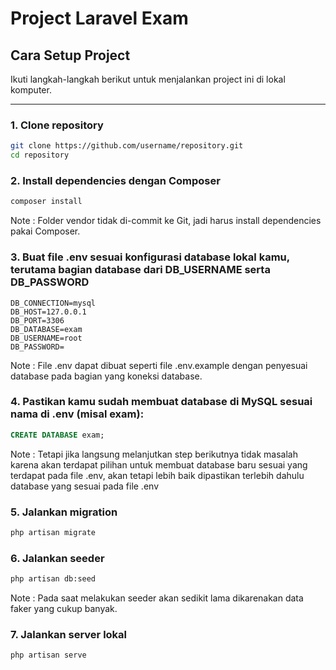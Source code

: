 # Project Laravel Exam

## Cara Setup Project

Ikuti langkah-langkah berikut untuk menjalankan project ini di lokal komputer.

---

### 1. Clone repository

```bash
git clone https://github.com/username/repository.git
cd repository
```

### 2. Install dependencies dengan Composer

```bash
composer install
```
Note : Folder vendor tidak di-commit ke Git, jadi harus install dependencies pakai Composer.

### 3. Buat file .env sesuai konfigurasi database lokal kamu, terutama bagian database dari DB_USERNAME serta DB_PASSWORD

```.env
DB_CONNECTION=mysql
DB_HOST=127.0.0.1
DB_PORT=3306
DB_DATABASE=exam
DB_USERNAME=root
DB_PASSWORD=
```
Note : File .env dapat dibuat seperti file .env.example dengan penyesuai database pada bagian yang koneksi database.

### 4. Pastikan kamu sudah membuat database di MySQL sesuai nama di .env (misal exam):

```sql
CREATE DATABASE exam;
```
Note : Tetapi jika langsung melanjutkan step berikutnya tidak masalah karena akan terdapat pilihan untuk membuat database baru sesuai yang terdapat pada file .env, akan tetapi lebih baik dipastikan terlebih dahulu database yang sesuai pada file .env

### 5. Jalankan migration

```bash
php artisan migrate
```

### 6. Jalankan seeder

```bash
php artisan db:seed
```
Note : Pada saat melakukan seeder akan sedikit lama dikarenakan data faker yang cukup banyak.

### 7. Jalankan server lokal

```bash
php artisan serve
```
